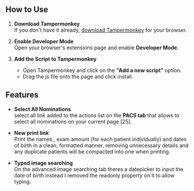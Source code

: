 ## How to Use

1. **Download Tampermonkey**  
   If you don't have it already, [download Tampermonkey](https://www.tampermonkey.net/) for your browser.

2. **Enable Developer Mode**  
   Open your browser's extensions page and enable **Developer Mode**.

3. **Add the Script to Tampermonkey**  
   - Open Tampermonkey and click on the **"Add a new script"** option.  
   - Drag the js file onto the page and click install.


## Features

- **Select All Nominations**  
    select all link added to the actions list on the **PACS tab** that allows to select all nominations on your current page [25].

- **New print link**  
   Print the names , exam amount (for each patient individually) and dates of birth in a clean, formatted manner, removing unnecessary details and any duplicate patients will be compacted into one when printing.

- **Typed image searching**  
   On the advanced image searching tab theres a datepicker to input the date of birth instead I removed the readonly property on it to allow typing.
